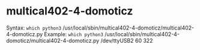 # multical402-4-domoticz

Syntax: `which python3` /usr/local/sbin/multical402-4-domoticz/multical402-4-domoticz.py <DEVICE> <DECIMALNUMBER> <IDX>
Example: `which python3` /usr/local/sbin/multical402-4-domoticz/multical402-4-domoticz.py /dev/ttyUSB2 60 322
